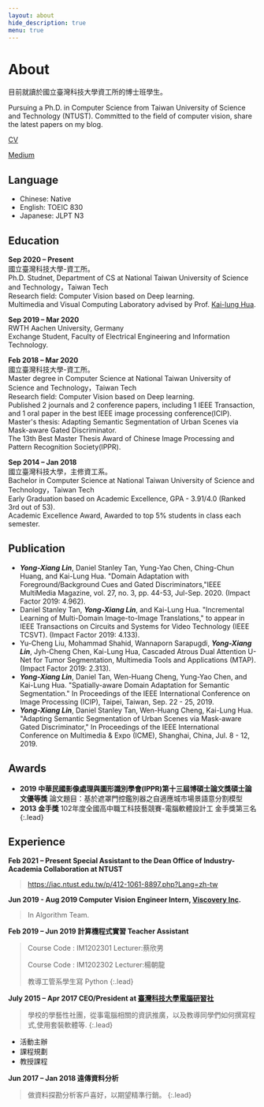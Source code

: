 ```yaml
---
layout: about
hide_description: true
menu: true
---
```


# About

目前就讀於國立臺灣科技大學資工所的博士班學生。

Pursuing a Ph.D. in Computer Science from Taiwan University of Science and Technology (NTUST). Committed to the field of computer vision, share the latest papers on my blog.

[CV](https://www.cakeresume.com/s--OdjKx_PYH6VvJKbV0tFV1A--/xiaosean)

[Medium](https://medium.com/@xiaosean5408)

## Language
- Chinese: Native
- English: TOEIC 830
- Japanese: JLPT N3

## Education

**Sep 2020 – Present**<BR>
國立臺灣科技大學-資工所。<BR>
Ph.D. Studnet, Department of CS at National Taiwan University of Science and Technology，Taiwan Tech<BR>
Research field: Computer Vision based on Deep learning.<BR>
Multimedia and Visual Computing Laboratory advised by Prof. [Kai-lung Hua](http://faculty.csie.ntust.edu.tw/~hua/index.htm).<BR>

**Sep 2019 – Mar 2020**<BR>
RWTH Aachen University, Germany<BR>
Exchange Student, Faculty of Electrical Engineering and Information Technology.<BR>

**Feb 2018 – Mar 2020**<BR>
國立臺灣科技大學-資工所。<BR>
Master degree in Computer Science at National Taiwan University of Science and Technology，Taiwan Tech<BR>
Research field: Computer Vision based on Deep learning.<BR>
Published 2 journals and 2 conference papers, including 1 IEEE Transaction, and 1 oral paper in the best IEEE image processing conference(ICIP).<BR>
Master's thesis: Adapting Semantic Segmentation of Urban Scenes via Mask-aware Gated Discriminator.<BR>
The 13th Best Master Thesis Award of Chinese Image Processing and Pattern Recognition Society(IPPR).<BR>


**Sep 2014 – Jan 2018**<BR>
國立臺灣科技大學，主修資工系。<BR>
Bachelor in Computer Science at National Taiwan University of Science and Technology，Taiwan Tech<BR>
Early Graduation based on Academic Excellence, GPA - 3.91/4.0 (Ranked 3rd out of 53).<BR>
Academic Excellence Award, Awarded to top 5% students in class each semester.<BR>

## Publication
- <B><I>Yong-Xiang Lin</I></B>, Daniel Stanley Tan, Yung-Yao Chen, Ching-Chun Huang, and Kai-Lung Hua. "Domain Adaptation with Foreground/Background Cues and Gated Discriminators,"IEEE MultiMedia Magazine, vol. 27, no. 3, pp. 44-53, Jul-Sep. 2020. (Impact Factor 2019: 4.962).
- Daniel Stanley Tan, <B><I>Yong-Xiang Lin</I></B>, and Kai-Lung Hua. "Incremental Learning of Multi-Domain Image-to-Image Translations," to appear in IEEE Transactions on Circuits and Systems for Video Technology (IEEE TCSVT). (Impact Factor 2019: 4.133).
- Yu-Cheng Liu, Mohammad Shahid, Wannaporn Sarapugdi, <B><I>Yong-Xiang Lin</I></B>, Jyh-Cheng Chen, Kai-Lung Hua, Cascaded Atrous Dual Attention U-Net for Tumor Segmentation, Multimedia Tools and Applications (MTAP). (Impact Factor 2019: 2.313). 
- <B><I>Yong-Xiang Lin</I></B>, Daniel Tan, Wen-Huang Cheng, Yung-Yao Chen, and Kai-Lung Hua. "Spatially-aware Domain Adaptation for Semantic Segmentation." In Proceedings of the IEEE International Conference on Image Processing (ICIP), Taipei, Taiwan, Sep. 22 - 25, 2019. 
- <B><I>Yong-Xiang Lin</I></B>, Daniel Stanley Tan, Wen-Huang Cheng, Kai-Lung Hua. "Adapting Semantic Segmentation of Urban Scenes via Mask-aware Gated Discriminator," In Proceedings of the IEEE International Conference on Multimedia & Expo (ICME), Shanghai, China, Jul. 8 - 12, 2019. 

## Awards
- **2019 中華民國影像處理與圖形識別學會(IPPR)第十三屆博碩士論文獎碩士論文優等獎**
論文題目：基於遮罩門控鑑別器之自適應城市場景語意分割模型
- **2013 金手獎**
102年度全國高中職工科技藝競賽-電腦軟體設計工 金手獎第三名
{:.lead}

<!-- **GPA**

|學期      | 成績（滿分4.0） |
|:--------:|:----:|
|103-1|3.90|
|103-2|4.00|
|104-1|3.99|
|104-2|3.93|
|105-1|3.77|
|105-2|3.94|
|106-1|3.75| -->

## Experience

**Feb 2021 – Present Special Assistant to the Dean Office of Industry-Academia Collaboration at NTUST**
> https://iac.ntust.edu.tw/p/412-1061-8897.php?Lang=zh-tw

**Jun 2019 - Aug 2019  Computer Vision Engineer Intern, [Viscovery Inc](https://tw.viscovery.com/).**
> In Algorithm Team.

**Feb 2019 – Jun 2019 計算機程式實習 Teacher Assistant**
> Course Code : IM1202301 Lecturer:蔡欣男 
> 
> Course Code : IM1202302 Lecturer:楊朝龍 
> 
> 教導工管系學生寫 Python
{:.lead}

**July 2015 – Apr 2017 CEO/President at [臺灣科技大學電腦研習社]**
> 學校的學藝性社團，從事電腦相關的資訊推廣，以及教導同學們如何撰寫程式,使用套裝軟體等.
{:.lead}

- 活動主辦
- 課程規劃
- 教授課程

**Jun 2017 – Jan 2018 遠傳資料分析**
> 做資料探勘分析客戶喜好，以期望精準行銷。
{:.lead}


[blog]: https://www.xiaosean.website
[post]: https://www.xiaosean.website/posts/
[臺灣科技大學電腦研習社]: https://www.facebook.com/ntustcc
